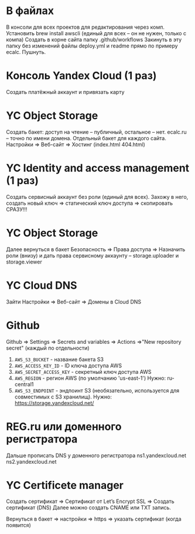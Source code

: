 # В файлах
В консоли для всех проектов для редактирования через комп. Установить brew install awscli (единый для всех – он не нужен, только с компа)
Создать в корне сайта папку .github/workflows
Закинуть в эту папку без изменений файлы deploy.yml и readme прямо по примеру ecalc. Пушнуть.

# Консоль Yandex Cloud (1 раз)
Создать платёжный аккаунт и привязать карту

# YC Object Storage
Создать бакет: доступ на чтение – публичный, остальное – нет. ecalc.ru – точно по имени домена. Отдельный бакет для каждого сайта.
Настройки  => Веб-сайт => Хостинг (index.html 404.html)

# YC Identity and access management (1 раз)
Создать сервисный аккаунт без роли (единый для всех). Захожу в него, создать новый ключ => статический ключ доступа => скопировать СРАЗУ!!!


# YC Object Storage
Далее вернуться в бакет Безопасность => Права доступа => Назначить роли (внизу) и дать права сервисному аккаунту – storage.uploader и storage.viewer

# YC Cloud DNS
Зайти 
Настройки  => Веб-сайт => Домены в Cloud DNS

# Github
Github => Settings => Secrets and variables => Actions =>"New repository secret" (каждый по отдельности)
1. `AWS_S3_BUCKET` - название бакета S3
2. `AWS_ACCESS_KEY_ID` - ID ключа доступа AWS
3. `AWS_SECRET_ACCESS_KEY` - секретный ключ доступа AWS
4. `AWS_REGION` - регион AWS (по умолчанию 'us-east-1') Нужно: ru-central1
5. `AWS_S3_ENDPOINT` - эндпоинт S3 (необязательно, используется для совместимых с S3 хранилищ). Нужно:  https://storage.yandexcloud.net/

# REG.ru или доменного регистратора
Дальше прописать DNS у доменного регистратора
ns1.yandexcloud.net
ns2.yandexcloud.net

# YC Certificete manager
Создать сертификат => Cертификат от Let’s Encrypt
SSL => Создать сертификат (DNS)
Далее можно создать CNAME или TXT запись.

Вернуться в бакет => настройки => https => указать сертификат (когда появится)